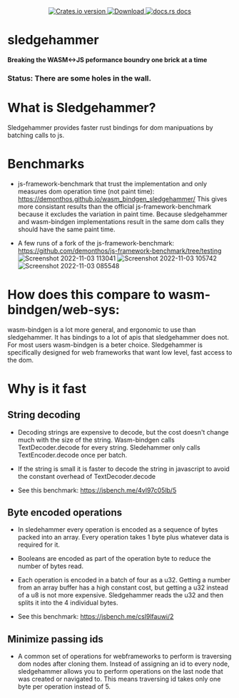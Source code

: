 <div align="center">
  <!-- Crates version -->
  <a href="https://crates.io/crates/sledgehammer">
    <img src="https://img.shields.io/crates/v/sledgehammer.svg?style=flat-square"
    alt="Crates.io version" />
  </a>
  <!-- Downloads -->
  <a href="https://crates.io/crates/sledgehammer">
    <img src="https://img.shields.io/crates/d/sledgehammer.svg?style=flat-square"
      alt="Download" />
  </a>
  <!-- docs -->
  <a href="https://docs.rs/sledgehammer">
    <img src="https://img.shields.io/badge/docs-latest-blue.svg?style=flat-square"
      alt="docs.rs docs" />
  </a>
</div>

# sledgehammer

**Breaking the WASM<->JS peformance boundry one brick at a time**
### Status: There are some holes in the wall.

# What is Sledgehammer?
Sledgehammer provides faster rust bindings for dom manipuations by batching calls to js.

# Benchmarks

- js-framework-benchmark that trust the implementation and only measures dom operation time (not paint time):
https://demonthos.github.io/wasm_bindgen_sledgehammer/
This gives more consistant results than the official js-framework-benchmark because it excludes the variation in paint time. Because sledgehammer and wasm-bindgen implementations result in the same dom calls they should have the same paint time.

- A few runs of a fork of the js-framework-benchmark: https://github.com/demonthos/js-framework-benchmark/tree/testing
![Screenshot 2022-11-03 113041](https://user-images.githubusercontent.com/66571940/199780394-a360581f-1496-4894-b7fe-3d5b5d627dbb.png)
![Screenshot 2022-11-03 105742](https://user-images.githubusercontent.com/66571940/199780395-d7d00059-052e-40b7-9514-aba55800dc04.png)
![Screenshot 2022-11-03 085548](https://user-images.githubusercontent.com/66571940/199780398-0060a62b-4d93-4a40-94a2-980835393aa2.png)

# How does this compare to wasm-bindgen/web-sys:
wasm-bindgen is a lot more general, and ergonomic to use than sledgehammer. It has bindings to a lot of apis that sledgehammer does not. For most users wasm-bindgen is a beter choice. Sledgehammer is specifically designed for web frameworks that want low level, fast access to the dom.

# Why is it fast

## String decoding

- Decoding strings are expensive to decode, but the cost doesn't change much with the size of the string. Wasm-bindgen calls TextDecoder.decode for every string. Sledehammer only calls TextEncoder.decode once per batch.

- If the string is small it is faster to decode the string in javascript to avoid the constant overhead of TextDecoder.decode

- See this benchmark: https://jsbench.me/4vl97c05lb/5

## Byte encoded operations

- In sledehammer every operation is encoded as a sequence of bytes packed into an array. Every operation takes 1 byte plus whatever data is required for it.

- Booleans are encoded as part of the operation byte to reduce the number of bytes read.

- Each operation is encoded in a batch of four as a u32. Getting a number from an array buffer has a high constant cost, but getting a u32 instead of a u8 is not more expensive. Sledgehammer reads the u32 and then splits it into the 4 individual bytes.

- See this benchmark: https://jsbench.me/csl9lfauwi/2

## Minimize passing ids

- A common set of operations for webframeworks to perform is traversing dom nodes after cloning them. Instead of assigning an id to every node, sledgehammer allows you to perform operations on the last node that was created or navigated to. This means traversing id takes only one byte per operation instead of 5.
